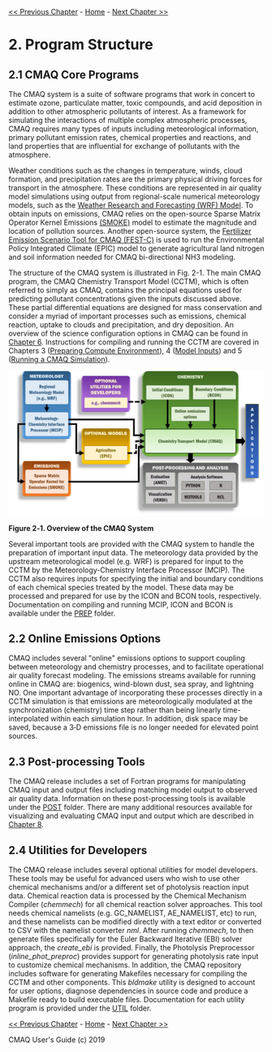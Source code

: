 
<!-- BEGIN COMMENT -->

[<< Previous Chapter](CMAQ_UG_ch01_overview.md) - [Home](README.md) - [Next Chapter >>](CMAQ_UG_ch03_preparing_compute_environment.md)

<!-- END COMMENT -->

# 2. Program Structure
## 2.1 CMAQ Core Programs
The CMAQ system is a suite of software programs that work in concert to estimate ozone, particulate matter, toxic compounds, and acid deposition in addition to other atmospheric pollutants of interest.  As a framework for simulating the interactions of multiple complex atmospheric processes, CMAQ requires many types of inputs including meteorological information, primary pollutant emission rates, chemical properties and reactions, and land properties that are influential for exchange of pollutants with the atmosphere.  

Weather conditions such as the changes in temperature, winds, cloud formation, and precipitation rates are the primary physical driving forces for transport in the atmosphere.  These conditions are represented in air quality model simulations using output from regional-scale numerical meteorology models, such as the [Weather Research and Forecasting (WRF) Model](https://www.mmm.ucar.edu/weather-research-and-forecasting-model).  To obtain inputs on emissions, CMAQ relies on the open-source Sparse Matrix Operator Kernel Emissions [(SMOKE)](http://www.smoke-model.org) model to estimate the magnitude and location of pollution sources. Another open-source system, the 
[Fertilizer Emission Scenario Tool for CMAQ (FEST-C)](https://www.cmascenter.org/fest-c/) is used to run the Environmental Policy Integrated Climate (EPIC) model to generate agricultural land nitrogen and soil information needed for CMAQ bi-directional NH3 modeling.

The structure of the CMAQ system is illustrated in Fig. 2-1. The main CMAQ program, the CMAQ Chemistry Transport Model (CCTM), which is often referred to simply as CMAQ, contains the principal equations used for predicting pollutant concentrations given the inputs discussed above. These partial differential equations are designed for mass conservation and consider a myriad of important processes such as emissions, chemical reaction, uptake to clouds and precipitation, and dry deposition.  An overview of the science configuration options in CMAQ can be found in [Chapter 6](CMAQ_UG_ch06_model_configuration_options.md).  Instructions for compiling and running the CCTM are covered in Chapters 3 ([Preparing Compute Environment](CMAQ_UG_ch03_preparing_compute_environment.md)), 4 ([Model Inputs](CMAQ_UG_ch04_model_inputs.md)) and 5 ([Running a CMAQ Simulation](CMAQ_UG_ch05_running_a_simulation.md)). 

![Figure 2-1](./images/Figure2-1.jpg)

**Figure 2‑1. Overview of the CMAQ System**

Several important tools are provided with the CMAQ system to handle the preparation of important input data. The meteorology data provided by the upstream meteorological model (e.g. WRF) is prepared for input to the CCTM by the Meteorology-Chemistry Interface Processor (MCIP). The CCTM also requires inputs for specifying the initial and boundary conditions of each chemical species treated by the model. These data may be processed and prepared for use by the ICON and BCON tools, respectively.  Documentation on compiling and running MCIP, ICON and BCON is available under the [PREP](../../PREP/README.md) folder. 

## 2.2 Online Emissions Options
CMAQ includes several "online" emissions options to support coupling between meteorology and chemistry processes, and to facilitate operational air quality forecast modeling. The emissions streams available for running online in CMAQ are: biogenics, wind-blown dust, sea spray, and lightning NO. One important advantage of incorporating these processes directly in a CCTM simulation is that emissions are meteorologically modulated at the synchronization (chemistry) time step rather than being linearly time-interpolated within each simulation hour.  In addition, disk space may be saved, because a 3‑D emissions file is no longer needed for elevated point sources.

## 2.3 Post-processing Tools
The CMAQ release includes a set of Fortran programs for manipulating CMAQ input and output files including matching model output to observed air quality data.  Information on these post-processing tools is available under the [POST](../../POST/README.md) folder.  There are many additional resources available for visualizing and evaluating CMAQ input and output which are described in [Chapter 8](CMAQ_UG_ch08_analysis_tools.md).  

## 2.4 Utilities for Developers
The CMAQ release includes several optional utilities for model developers. These tools may be useful for advanced users who wish to use other chemical mechanisms and/or a different set of photolysis reaction input data. Chemical reaction data is processed by the Chemical Mechanism Compiler (*chemmech*) for all chemical reaction solver approaches. This tool needs chemical namelists (e.g. GC_NAMELIST, AE_NAMELIST, etc) to run, and these namelists can be modified directly with a text editor or converted to CSV with the namelist converter *nml*. After running *chemmech*, to then generate files specifically for the Euler Backward Iterative (EBI) solver approach, the *create_ebi* is provided. Finally, the Photolysis Preprocessor (*inline_phot_preproc*) provides support for generating photolysis rate input to customize chemical mechanisms.  In addition, the CMAQ repository includes software for generating Makefiles necessary for compiling the CCTM and other components. This *bldmake* utility is designed to account for user options, diagnose dependencies in source code and produce a Makefile ready to build executable files.  Documentation for each utility program is provided under the [UTIL](../../UTIL/README.md) folder.  


<!-- BEGIN COMMENT -->

[<< Previous Chapter](CMAQ_UG_ch01_overview.md) - [Home](README.md) - [Next Chapter >>](CMAQ_UG_ch03_preparing_compute_environment.md)

CMAQ User's Guide (c) 2019<br>

<!-- END COMMENT -->
